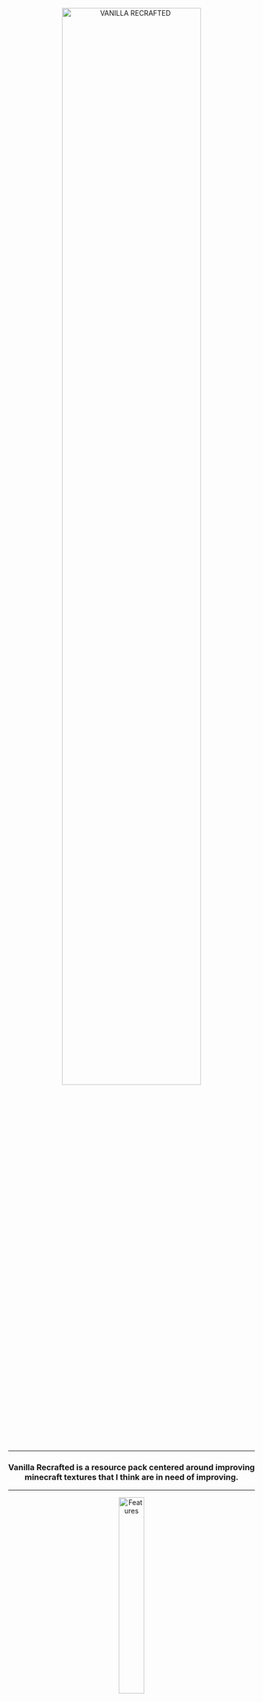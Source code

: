 <p align="center"><img src="https://github.com/user-attachments/assets/83fa17ee-2fda-4c78-9a21-abedf19636a9" alt="VANILLA RECRAFTED" width="75%"/></p>
<hr>
<h3><p align="center">Vanilla Recrafted is a resource pack centered around improving minecraft textures that I think are in need of improving.</p></h3>
<hr>
<p align="center"><img src="https://github.com/user-attachments/assets/1ba9446d-f7ae-459f-ac1d-9e354dd81d3d" alt="Features" width="32%"/></p>

<div align="center">
<details open>
<summary><h3>Updated Textures</h3></summary>
<p>Changes textures to fix what I find outdated or inconsistant</p>
<p><img src="https://github.com/user-attachments/assets/9b9fa763-83ef-4d5e-ae48-02928873c31f" alt="Textures" width="75%"/></p>
</details>
</div>

<div align="center">
<details open>
<summary><h3>Improved GUI</h3></summary>
<p>Improved GUI in some areas</p>
<p><img src="https://github.com/user-attachments/assets/c2d7cf1e-6938-4dbe-a54e-da9f95ec320e" alt="Smoker" width="33%"/> <img src="https://github.com/user-attachments/assets/4fb0841d-64b5-4272-bd9d-fa71a22038ae" alt="Pink Shulker Box" width="33%"/></p>
</details>
</div>

<div align="center">
<details open>
<summary><h3>Connected Textures</h3></summary>
<p>If you have optifine or continuity, blocks will have connected textures.</p>
<p><img src="https://github.com/user-attachments/assets/80775f81-4b0c-400b-a69d-168c489000a4" alt="Connected Slabs & Blocks" width="75%"/></p>
</details>
</div>

<div align="center">
<details open>
<summary><h3>Custom Entity & Item Textures</h3></summary>
<p><h3>Custom Entity Textures</h3>Entities can have different textures depending on biome.</p>
<p><img src="https://github.com/user-attachments/assets/045ca171-834e-49f5-94e5-74313e34c5f0" alt="Different Biome Creepers" width="75%"/></p>
<p><h3>Custom Item Textures</h3>Renamed items can have custom textures.</p>
<p><img src="https://github.com/user-attachments/assets/7ff10e10-ec97-4689-a967-a6d7f70795d8" alt="CIT Examples" width="50%"/></p>
</details>
</div>
